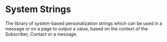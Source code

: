 # System Strings

The library of system-based personalization strings which can be used in a message or on a page to output a value, based on the context of the Subscriber, Contact or a message.

